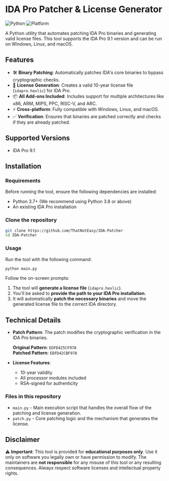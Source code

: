 # IDA Pro Patcher & License Generator

![Python](https://img.shields.io/badge/python-3.7+-blue.svg)
![Platform](https://img.shields.io/badge/platform-windows%20%7C%20linux%20%7C%20macos-lightgrey.svg)

A Python utility that automates patching IDA Pro binaries and generating valid license files. This tool supports the IDA Pro 9.1 version and can be run on Windows, Linux, and macOS.

## Features

- 🛠️ **Binary Patching**: Automatically patches IDA's core binaries to bypass cryptographic checks.
- 🔑 **License Generation**: Creates a valid 10-year license file (`idapro.hexlic`) for IDA Pro.
- 📦 **All Add-ons Included**: Includes support for multiple architectures like x86, ARM, MIPS, PPC, RISC-V, and ARC.
- ⚡ **Cross-platform**: Fully compatible with Windows, Linux, and macOS.
- ✅ **Verification**: Ensures that binaries are patched correctly and checks if they are already patched.

## Supported Versions

- IDA Pro 9.1

## Installation

### Requirements

Before running the tool, ensure the following dependencies are installed:

- Python 3.7+ (We recommend using Python 3.8 or above)
- An existing IDA Pro installation

### Clone the repository

```bash
git clone https://github.com/ThatNotEasy/IDA-Patcher
cd IDA-Patcher
```

### Usage

Run the tool with the following command:

```bash
python main.py
```

Follow the on-screen prompts:

1. The tool will **generate a license file** (`idapro.hexlic`).
2. You'll be asked to **provide the path to your IDA Pro installation**.
3. It will automatically **patch the necessary binaries** and move the generated license file to the correct IDA directory.

## Technical Details

- **Patch Pattern**: The patch modifies the cryptographic verification in the IDA Pro binaries.
  
  **Original Pattern**: `EDFD425CF978`  
  **Patched Pattern**: `EDFD42CBF978`

- **License Features**:
  - 10-year validity
  - All processor modules included
  - RSA-signed for authenticity

### Files in this repository

- `main.py` - Main execution script that handles the overall flow of the patching and license generation.
- `patch.py` - Core patching logic and the mechanism that generates the license.

## Disclaimer

⚠️ **Important**: This tool is provided for **educational purposes only**. Use it only on software you legally own or have permission to modify. The maintainers are **not responsible** for any misuse of this tool or any resulting consequences. Always respect software licenses and intellectual property rights.
